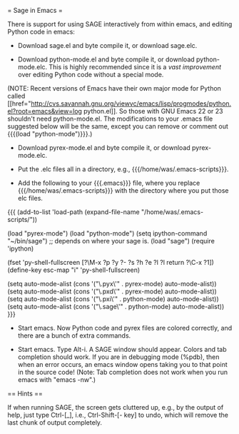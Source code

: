 = Sage in Emacs =

There is support for using SAGE interactively from within emacs, and
editing Python code in emacs:

 * Download sage.el and byte compile it, or download sage.elc.

 * Download python-mode.el and byte compile it, or download python-mode.elc. This is highly recommended since it is a <i>vast improvement</i> over
editing Python code without a special mode.

(NOTE: Recent versions of Emacs have their own major mode for Python called [[href="http://cvs.savannah.gnu.org/viewvc/emacs/lisp/progmodes/python.el?root=emacs&view=log python.el]].
So those with GNU Emacs 22 or 23 shouldn't need python-mode.el. The modifications to your .emacs file suggested below will be the same, except you can remove or comment out {{{(load "python-mode")}}}.)

 * Download pyrex-mode.el and byte compile it, or download pyrex-mode.elc.

 * Put the .elc files all in a directory, e.g., {{{/home/was/.emacs-scripts}}}.

 * Add the following to your {{{.emacs}}} file, where you replace {{{/home/was/.emacs-scripts}}} with the directory where you put those elc files.

{{{
(add-to-list 'load-path (expand-file-name "/home/was/.emacs-scripts/"))

(load "pyrex-mode")
(load "python-mode")
(setq ipython-command "~/bin/sage")  ;; depends on where your sage is.
(load "sage") 
(require 'ipython)

(fset 'py-shell-fullscreen
   [?\M-x ?p ?y ?- ?s ?h ?e ?l ?l return ?\C-x ?1])
(define-key esc-map "i" 'py-shell-fullscreen)

(setq auto-mode-alist (cons '("\\.pyx\\'" . pyrex-mode) auto-mode-alist)) 
(setq auto-mode-alist (cons '("\\.pxd\\'" . pyrex-mode) auto-mode-alist)) 
(setq auto-mode-alist (cons '("\\.pxi\\'" . python-mode) auto-mode-alist)) 
(setq auto-mode-alist (cons '("\\.sage\\'" . python-mode) auto-mode-alist))
}}}

 * Start emacs. Now Python code and pyrex files are colored correctly, and there are a bunch of extra commands. 

 * Start emacs.  Type Alt-i.  A SAGE window should appear.  Colors and tab completion should work.  If you are in debugging mode (%pdb), then when an error occurs, an emacs window opens taking you to that point in the source code!  (Note: Tab completion does not work when you run emacs with "emacs -nw".)



== Hints ==

If when running SAGE, the screen gets cluttered up, e.g., by the
output of help, just type Ctrl-[_], i.e., Ctrl-Shift-[- key] to undo,
which will remove the last chunk of output completely.
